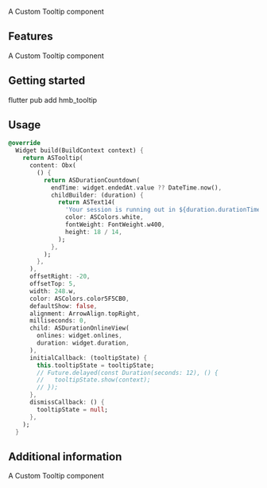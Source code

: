<!--
This README describes the package. If you publish this package to pub.dev,
this README's contents appear on the landing page for your package.

For information about how to write a good package README, see the guide for
[writing package pages](https://dart.dev/guides/libraries/writing-package-pages).

For general information about developing packages, see the Dart guide for
[creating packages](https://dart.dev/guides/libraries/create-library-packages)
and the Flutter guide for
[developing packages and plugins](https://flutter.dev/developing-packages).
-->

A Custom Tooltip component

## Features

A Custom Tooltip component

## Getting started

flutter pub add hmb_tooltip

## Usage

```dart
@override
  Widget build(BuildContext context) {
    return ASTooltip(
      content: Obx(
        () {
          return ASDurationCountdown(
            endTime: widget.endedAt.value ?? DateTime.now(),
            childBuilder: (duration) {
              return ASText14(
                'Your session is running out in ${duration.durationTime} ',
                color: ASColors.white,
                fontWeight: FontWeight.w400,
                height: 18 / 14,
              );
            },
          );
        },
      ),
      offsetRight: -20,
      offsetTop: 5,
      width: 248.w,
      color: ASColors.color5F5CB0,
      defaultShow: false,
      alignment: ArrowAlign.topRight,
      milliseconds: 0,
      child: ASDurationOnlineView(
        onlines: widget.onlines,
        duration: widget.duration,
      ),
      initialCallback: (tooltipState) {
        this.tooltipState = tooltipState;
        // Future.delayed(const Duration(seconds: 12), () {
        //   tooltipState.show(context);
        // });
      },
      dismissCallback: () {
        tooltipState = null;
      },
    );
  }
```

## Additional information

A Custom Tooltip component
